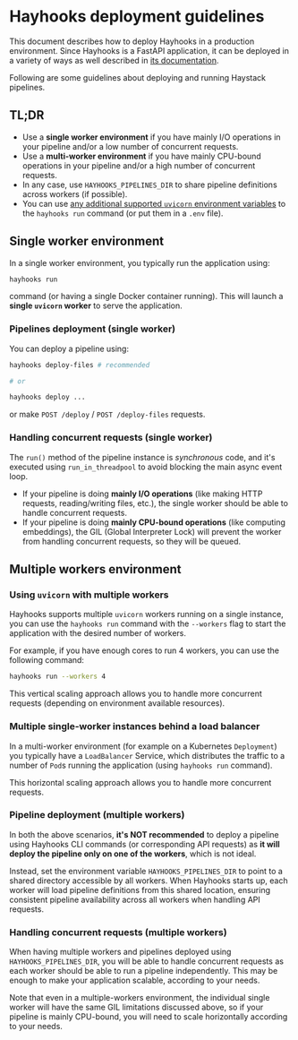 # Hayhooks deployment guidelines

This document describes how to deploy Hayhooks in a production environment.
Since Hayhooks is a FastAPI application, it can be deployed in a variety of ways as well described in [its documentation](https://fastapi.tiangolo.com/deployment/concepts/?h=deploy).

Following are some guidelines about deploying and running Haystack pipelines.

## TL;DR

- Use a **single worker environment** if you have mainly I/O operations in your pipeline and/or a low number of concurrent requests.
- Use a **multi-worker environment** if you have mainly CPU-bound operations in your pipeline and/or a high number of concurrent requests.
- In any case, use `HAYHOOKS_PIPELINES_DIR` to share pipeline definitions across workers (if possible).
- You can use [any additional supported `uvicorn` environment variables](https://www.uvicorn.org/settings) to the `hayhooks run` command (or put them in a `.env` file).

## Single worker environment

In a single worker environment, you typically run the application using:

```bash
hayhooks run
```

command (or having a single Docker container running). This will launch a **single `uvicorn` worker** to serve the application.

### Pipelines deployment (single worker)

You can deploy a pipeline using:

```bash
hayhooks deploy-files # recommended

# or

hayhooks deploy ...
```

or make `POST /deploy` / `POST /deploy-files` requests.

### Handling concurrent requests (single worker)

The `run()` method of the pipeline instance is _synchronous_ code, and it's executed using `run_in_threadpool` to avoid blocking the main async event loop.

- If your pipeline is doing **mainly I/O operations** (like making HTTP requests, reading/writing files, etc.), the single worker should be able to handle concurrent requests.
- If your pipeline is doing **mainly CPU-bound operations** (like computing embeddings), the GIL (Global Interpreter Lock) will prevent the worker from handling concurrent requests, so they will be queued.

## Multiple workers environment

### Using `uvicorn` with multiple workers

Hayhooks supports multiple `uvicorn` workers running on a single instance, you can use the `hayhooks run` command with the `--workers` flag to start the application with the desired number of workers.

For example, if you have enough cores to run 4 workers, you can use the following command:

```bash
hayhooks run --workers 4
```

This vertical scaling approach allows you to handle more concurrent requests (depending on environment available resources).

### Multiple single-worker instances behind a load balancer

In a multi-worker environment (for example on a Kubernetes `Deployment`) you typically have a `LoadBalancer` Service, which distributes the traffic to a number of `Pod`s running the application (using `hayhooks run` command).

This horizontal scaling approach allows you to handle more concurrent requests.

### Pipeline deployment (multiple workers)

In both the above scenarios, **it's NOT recommended** to deploy a pipeline using Hayhooks CLI commands (or corresponding API requests) as **it will deploy the pipeline only on one of the workers**, which is not ideal.

Instead, set the environment variable `HAYHOOKS_PIPELINES_DIR` to point to a shared directory accessible by all workers. When Hayhooks starts up, each worker will load pipeline definitions from this shared location, ensuring consistent pipeline availability across all workers when handling API requests.

### Handling concurrent requests (multiple workers)

When having multiple workers and pipelines deployed using `HAYHOOKS_PIPELINES_DIR`, you will be able to handle concurrent requests as each worker should be able to run a pipeline independently. This may be enough to make your application scalable, according to your needs.

Note that even in a multiple-workers environment, the individual single worker will have the same GIL limitations discussed above, so if your pipeline is mainly CPU-bound, you will need to scale horizontally according to your needs.
